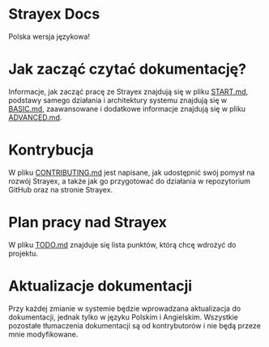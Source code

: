 # Strayex Docs

Polska wersja językowa!

# Jak zacząć czytać dokumentację?

Informacje, jak zacząć pracę ze Strayex znajdują się w pliku [START.md](),
podstawy samego działania i architektury systemu znajdują się w [BASIC.md](),
zaawansowane i dodatkowe informacje znajdują się w pliku [ADVANCED.md]().

# Kontrybucja

W pliku [CONTRIBUTING.md]() jest napisane, jak udostępnić swój pomysł na rozwój Strayex,
a także jak go przygotować do działania w repozytorium GitHub oraz na stronie Strayex.

# Plan pracy nad Strayex

W pliku [TODO.md]() znajduje się lista punktów, którą chcę wdrożyć do projektu.

# Aktualizacje dokumentacji

Przy każdej zmianie w systemie będzie wprowadzana aktualizacja do dokumentacji, jednak tylko w języku Polskim i Angielskim.
Wszystkie pozostałe tłumaczenia dokumentacji są od kontrybutorów i nie będą przeze mnie modyfikowane.
